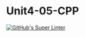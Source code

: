 # Unit4-05-CPP

[![GitHub's Super Linter](https://github.com/crestel-ong/Unit4-05-CPP/workflows/GitHub's%20Super%20Linter/badge.svg)](https://github.com/crestel-ong/Unit4-05-CPP/actions)
